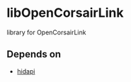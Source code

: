 # libOpenCorsairLink
library for OpenCorsairLink

## Depends on
- [hidapi](https://www.archlinux.org/packages/community/i686/hidapi/)
